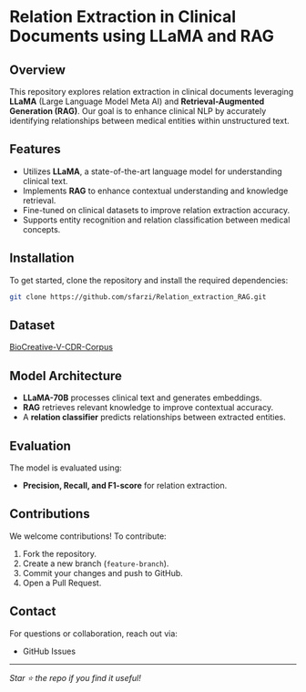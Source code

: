# Relation Extraction in Clinical Documents using LLaMA and RAG

## Overview
This repository explores relation extraction in clinical documents leveraging **LLaMA** (Large Language Model Meta AI) and **Retrieval-Augmented Generation (RAG)**. Our goal is to enhance clinical NLP by accurately identifying relationships between medical entities within unstructured text.

## Features
- Utilizes **LLaMA**, a state-of-the-art language model for understanding clinical text.
- Implements **RAG** to enhance contextual understanding and knowledge retrieval.
- Fine-tuned on clinical datasets to improve relation extraction accuracy.
- Supports entity recognition and relation classification between medical concepts.

## Installation
To get started, clone the repository and install the required dependencies:

```bash
git clone https://github.com/sfarzi/Relation_extraction_RAG.git
```

## Dataset
[BioCreative-V-CDR-Corpus](https://github.com/JHnlp/BioCreative-V-CDR-Corpus)

## Model Architecture
- **LLaMA-70B** processes clinical text and generates embeddings. 
- **RAG** retrieves relevant knowledge to improve contextual accuracy.
- A **relation classifier** predicts relationships between extracted entities.

## Evaluation
The model is evaluated using:
- **Precision, Recall, and F1-score** for relation extraction.

## Contributions
We welcome contributions! To contribute:
1. Fork the repository.
2. Create a new branch (`feature-branch`).
3. Commit your changes and push to GitHub.
4. Open a Pull Request.

## Contact
For questions or collaboration, reach out via:
- GitHub Issues

---
*Star ⭐ the repo if you find it useful!*

